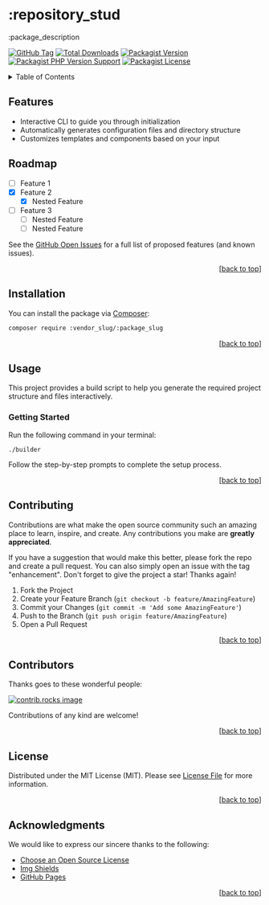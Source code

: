 <a id="readme-top"></a>

# :repository_stud

:package_description

[![GitHub Tag][GitHub Tag]][GitHub Tag URL]
[![Total Downloads][Total Downloads]][Packagist URL]
[![Packagist Version][Packagist Version]][Packagist URL]
[![Packagist PHP Version Support][Packagist PHP Version Support]][Repository URL]
[![Packagist License][Packagist License]][Repository URL]

<!-- TABLE OF CONTENTS -->
<details>
    <summary>Table of Contents</summary>
    <ol><!--delete-->
        <li><a href="#features">Features</a></li><!--/delete-->
        <li><a href="#roadmap">Roadmap</a></li>
        <li><a href="#installation">Installation</a></li>
        <li><a href="#usage">Usage</a></li>
        <li><a href="#contributing">Contributing</a></li>
        <li><a href="#contributors">Contributors</a></li>
        <li><a href="#license">License</a></li><!--delete-->
        <li><a href="#acknowledgments">Acknowledgments</a></li><!--/delete-->
    </ol>
</details><!--delete-->

<!-- FEATURES -->

## Features

- Interactive CLI to guide you through initialization
- Automatically generates configuration files and directory structure
- Customizes templates and components based on your input

<!--/delete-->

<!-- ROADMAP -->

## Roadmap

- [ ] Feature 1
- [x] Feature 2
    - [x] Nested Feature
- [ ] Feature 3
    - [ ] Nested Feature
    - [ ] Nested Feature

See the [GitHub Open Issues] for a full list of proposed features (and known issues).

<p align="right">[<a href="#readme-top">back to top</a>]</p>

<!-- INSTALLATION -->

## Installation

You can install the package via [Composer]:

```bash
composer require :vendor_slug/:package_slug
```

<p align="right">[<a href="#readme-top">back to top</a>]</p>

<!-- USAGE EXAMPLES -->

## Usage

<!--delete-->
This project provides a build script to help you generate the required project structure and files interactively.

### Getting Started

Run the following command in your terminal:

```shell
./builder
```

Follow the step-by-step prompts to complete the setup process.

<p align="right">[<a href="#readme-top">back to top</a>]</p>
<!--/delete-->

<!-- CONTRIBUTING -->

## Contributing

Contributions are what make the open source community such an amazing place to learn, inspire, and create. Any contributions you make are **greatly appreciated**.

If you have a suggestion that would make this better, please fork the repo and create a pull request. You can also simply open an issue with the tag "enhancement".
Don't forget to give the project a star! Thanks again!

1. Fork the Project
2. Create your Feature Branch (`git checkout -b feature/AmazingFeature`)
3. Commit your Changes (`git commit -m 'Add some AmazingFeature'`)
4. Push to the Branch (`git push origin feature/AmazingFeature`)
5. Open a Pull Request

<p align="right">[<a href="#readme-top">back to top</a>]</p>

<!-- CONTRIBUTORS -->

## Contributors

Thanks goes to these wonderful people:

<a href="https://github.com/:organization_slug/:repository_slug/graphs/contributors">
  <img src="https://contrib.rocks/image?repo=:organization_slug/:repository_slug" alt="contrib.rocks image" />
</a>

Contributions of any kind are welcome!

<p align="right">[<a href="#readme-top">back to top</a>]</p>

<!-- LICENSE -->

## License

Distributed under the MIT License (MIT). Please see [License File] for more information.

<p align="right">[<a href="#readme-top">back to top</a>]</p><!--delete-->

<!-- ACKNOWLEDGMENTS -->

## Acknowledgments

We would like to express our sincere thanks to the following:

* [Choose an Open Source License](https://choosealicense.com)
* [Img Shields](https://shields.io)
* [GitHub Pages](https://pages.github.com)

<p align="right">[<a href="#readme-top">back to top</a>]</p><!--/delete-->

[GitHub Tag]: https://img.shields.io/github/v/tag/:organization_slug/:repository_slug

[Total Downloads]: https://img.shields.io/packagist/dt/:vendor_slug/:package_slug?style=flat-square

[Packagist Version]: https://img.shields.io/packagist/v/:vendor_slug/:package_slug

[Packagist PHP Version Support]: https://img.shields.io/packagist/php-v/:vendor_slug/:package_slug

[Packagist License]: https://img.shields.io/github/license/:organization_slug/:repository_slug

[GitHub Tag URL]: https://github.com/:organization_slug/:repository_slug/tags

[Packagist URL]: https://packagist.org/packages/:vendor_slug/:package_slug

[Repository URL]: https://github.com/:organization_slug/:repository_slug

[GitHub Open Issues]: https://github.com/:organization_slug/:repository_slug/issues

[Composer]: https://getcomposer.org

[License File]: https://github.com/:organization_slug/:repository_slug/blob/main/LICENSE
